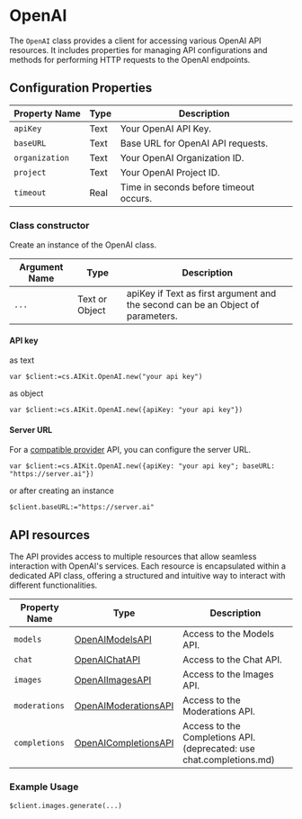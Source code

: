 # OpenAI

The `OpenAI` class provides a client for accessing various OpenAI API resources. It includes properties for managing API configurations and methods for performing HTTP requests to the OpenAI endpoints.

## Configuration Properties

| Property Name     | Type  | Description                       |
|-------------------|-------|-----------------------------------|
| `apiKey`          | Text  | Your OpenAI API Key.              |
| `baseURL`         | Text  | Base URL for OpenAI API requests. |
| `organization`    | Text  | Your OpenAI Organization ID.      |
| `project`         | Text  | Your OpenAI Project ID.           |
| `timeout`         | Real  | Time in seconds before timeout occurs. |

### Class constructor

Create an instance of the OpenAI class.

| Argument Name | Type     | Description                                           |
|---------------|----------|-------------------------------------------------------|
| `...`         | Text or Object  | apiKey if Text as first argument and the second can be an Object of parameters. |

#### API key

as text

```4d
var $client:=cs.AIKit.OpenAI.new("your api key")
```

as object

```4d
var $client:=cs.AIKit.OpenAI.new({apiKey: "your api key"})
```

#### Server URL

For a [compatible provider](../CompatibleOpenAI.md) API, you can configure the server URL.

```4d
var $client:=cs.AIKit.OpenAI.new({apiKey: "your api key"; baseURL: "https://server.ai"})
```

or after creating an instance

```4d
$client.baseURL:="https://server.ai"
```

## API resources

The API provides access to multiple resources that allow seamless interaction with OpenAI's services. Each resource is encapsulated within a dedicated API class, offering a structured and intuitive way to interact with different functionalities.

| Property Name     | Type                                           | Description                    |
|-------------------|------------------------------------------------|--------------------------------|
| `models`          | [OpenAIModelsAPI](OpenAIModelsAPI.md)             | Access to the Models API.      |
| `chat`            | [OpenAIChatAPI](OpenAIChatAPI.md)                 | Access to the Chat API.        |
| `images`          | [OpenAIImagesAPI](OpenAIImagesAPI.md)             | Access to the Images API.      |
| `moderations`     | [OpenAIModerationsAPI](OpenAIModerationsAPI.md)   | Access to the Moderations API. |
| `completions`     | [OpenAICompletionsAPI](OpenAICompletionsAPI)   | Access to the Completions API. (deprecated: use chat.completions.md) |

### Example Usage

```4d
$client.images.generate(...)
```